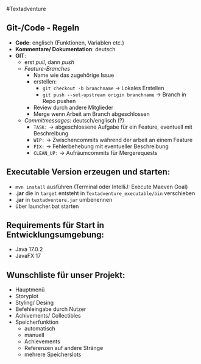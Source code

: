 #Textadventure

## Git-/Code - Regeln
* **Code**: englisch (Funktionen, Variablen etc.)
* **Kommentare/ Dokumentation**: deutsch
* **GIT**:
  * erst _pull_, dann _push_
  * _Feature-Branches_ 
    * Name wie das zugehörige Issue 
    * erstellen:
      * `git checkout -b branchname` -> Lokales Erstellen
      * `git push --set-upstream origin branchname` -> Branch in Repo pushen
    * Review durch andere Mitglieder
    * Merge wenn Arbeit am Branch abgeschlossen
  * _Commitmessages_: deutsch/englisch (?)
    * `TASK:` -> abgeschlossene Aufgabe für ein Feature, eventuell mit Beschreibung
    * `WIP:` -> Zwischencommits während der arbeit an einem Feature
    * `FIX:` -> Fehlerbehebung mit eventueller Beschreibung
    * `CLEAN_UP:` -> Aufräumcommits für Mergerequests

## Executable Version erzeugen und starten:
* `mvn install` ausführen (Terminal oder IntelliJ: Execute Maeven Goal)
* **.jar** die in `target` entsteht in `Textadventure_executable/bin` verschieben
* **.jar** in `textadventure.jar` umbenennen
* über launcher.bat starten


## Requirements für Start in Entwicklungsumgebung:
* Java 17.0.2
* JavaFX 17

## Wunschliste für unser Projekt:
* Hauptmenü
* Storyplot
* Styling/ Desing
* Befehleingabe durch Nutzer
* Achivements/ Collectibles
* Speicherfunktion
  * automatisch
  * manuell
  * Achievements
  * Referenzen auf andere Stränge
  * mehrere Speicherslots



